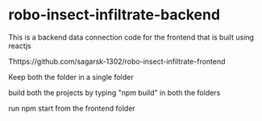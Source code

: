 # robo-insect-infiltrate-backend

<p>This is a backend data connection code for the frontend that is built using reactjs</p>
<p>Thttps://github.com/sagarsk-1302/robo-insect-infiltrate-frontend</p>
<p>Keep both the folder in a single folder</p>
<p>build both the projects by typing "npm build" in both the folders</p>
<p>run npm start from the frontend folder</p>
